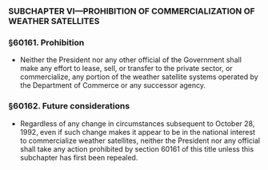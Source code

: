 ### SUBCHAPTER VI—PROHIBITION OF COMMERCIALIZATION OF WEATHER SATELLITES

### §60161. Prohibition
* Neither the President nor any other official of the Government shall make any effort to lease, sell, or transfer to the private sector, or commercialize, any portion of the weather satellite systems operated by the Department of Commerce or any successor agency.

### §60162. Future considerations
* Regardless of any change in circumstances subsequent to October 28, 1992, even if such change makes it appear to be in the national interest to commercialize weather satellites, neither the President nor any official shall take any action prohibited by section 60161 of this title unless this subchapter has first been repealed.